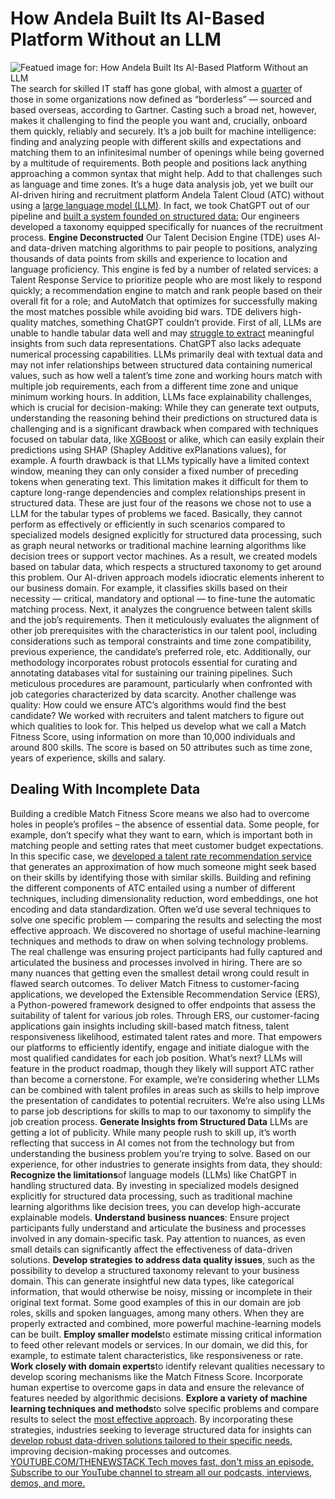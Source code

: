 # How Andela Built Its AI-Based Platform Without an LLM
![Featued image for: How Andela Built Its AI-Based Platform Without an LLM](https://cdn.thenewstack.io/media/2024/05/9f8e81f1-talent-1024x576.jpg)
The search for skilled IT staff has gone global, with almost a
[quarter](https://www.gartner.com/en/newsroom/press-releases/2022-11-10-gartner-survey-finds-58-percent-of-organizations-employ-borderless-technology-talent) of those in some organizations now defined as “borderless” — sourced and based overseas, according to Gartner.
Casting such a broad net, however, makes it challenging to find the people you want and, crucially, onboard them quickly, reliably and securely.
It’s a job built for machine intelligence: finding and analyzing people with different skills and expectations and matching them to an infinitesimal number of openings while being governed by a multitude of requirements.
Both people and positions lack anything approaching a common syntax that might help. Add to that challenges such as language and time zones.
It’s a huge data analysis job, yet we built our AI-driven hiring and recruitment platform Andela Talent Cloud (ATC) without using a
[large language model (LLM)](https://roadmap.sh/guides/introduction-to-llms). In fact, we took ChatGPT out of our pipeline and [ built a system founded on structured data:](https://thenewstack.io/7-tips-for-building-fast-scalable-cost-efficient-streaming-data-pipelines/) Our engineers developed a taxonomy equipped specifically for nuances of the recruitment process.
**Engine Deconstructed**
Our Talent Decision Engine (TDE) uses AI- and data-driven matching algorithms to pair people to positions, analyzing thousands of data points from skills and experience to location and language proficiency. This engine is fed by a number of related services: a Talent Response Service to prioritize people who are most likely to respond quickly; a recommendation engine to match and rank people based on their overall fit for a role; and AutoMatch that optimizes for successfully making the most matches possible while avoiding bid wars.
TDE delivers high-quality matches, something ChatGPT couldn’t provide. First of all, LLMs are unable to handle tabular data well and may
[struggle to extract](https://thenewstack.io/machine-learning-still-struggles-to-extract-meaning-from-language/) meaningful insights from such data representations. ChatGPT also lacks adequate numerical processing capabilities. LLMs primarily deal with textual data and may not infer relationships between structured data containing numerical values, such as how well a talent’s time zone and working hours match with multiple job requirements, each from a different time zone and unique minimum working hours.
In addition, LLMs face explainability challenges, which is crucial for decision-making: While they can generate text outputs, understanding the reasoning behind their predictions on structured data is challenging and is a significant drawback when compared with techniques focused on tabular data, like
[ XGBoost](https://www.nvidia.com/en-us/glossary/xgboost/) or alike, which can easily explain their predictions using SHAP (Shapley Additive exPlanations values), for example.
A fourth drawback is that LLMs typically have a limited context window, meaning they can only consider a fixed number of preceding tokens when generating text. This limitation makes it difficult for them to capture long-range dependencies and complex relationships present in structured data.
These are just four of the reasons we chose not to use a LLM for the tabular types of problems we faced. Basically, they cannot perform as effectively or efficiently in such scenarios compared to specialized models designed explicitly for structured data processing, such as graph neural networks or traditional machine learning algorithms like decision trees or support vector machines.
As a result, we created models based on tabular data, which respects a structured taxonomy to get around this problem. Our AI-driven approach models idiocratic elements inherent to our business domain. For example, it classifies skills based on their necessity — critical, mandatory and optional — to fine-tune the automatic matching process. Next, it analyzes the congruence between talent skills and the job’s requirements.
Then it meticulously evaluates the alignment of other job prerequisites with the characteristics in our talent pool, including considerations such as temporal constraints and time zone compatibility, previous experience, the candidate’s preferred role, etc. Additionally, our methodology incorporates robust protocols essential for curating and annotating databases vital for sustaining our training pipelines. Such meticulous procedures are paramount, particularly when confronted with job categories characterized by data scarcity.
Another challenge was quality: How could we ensure ATC’s algorithms would find the best candidate? We worked with recruiters and talent matchers to figure out which qualities to look for. This helped us develop what we call a Match Fitness Score, using information on more than 10,000 individuals and around 800 skills. The score is based on 50 attributes such as time zone, years of experience, skills and salary.
## Dealing With Incomplete Data
Building a credible Match Fitness Score means we also had to overcome holes in people’s profiles – the absence of essential data. Some people, for example, don’t specify what they want to earn, which is important both in matching people and setting rates that meet customer budget expectations. In this specific case, we
[developed a talent rate recommendation service](https://thenewstack.io/hbcus-can-become-a-key-source-of-software-development-talent/) that generates an approximation of how much someone might seek based on their skills by identifying those with similar skills.
Building and refining the different components of ATC entailed using a number of different techniques, including dimensionality reduction, word embeddings, one hot encoding and data standardization. Often we’d use several techniques to solve one specific problem — comparing the results and selecting the most effective approach.
We discovered no shortage of useful machine-learning techniques and methods to draw on when solving technology problems. The real challenge was ensuring project participants had fully captured and articulated the business and processes involved in hiring. There are so many nuances that getting even the smallest detail wrong could result in flawed search outcomes.
To deliver Match Fitness to customer-facing applications, we developed the Extensible Recommendation Service (ERS), a Python-powered framework designed to offer endpoints that assess the suitability of talent for various job roles. Through ERS, our customer-facing applications gain insights including skill-based match fitness, talent responsiveness likelihood, estimated talent rates and more. That empowers our platforms to efficiently identify, engage and initiate dialogue with the most qualified candidates for each job position.
What’s next? LLMs will feature in the product roadmap, though they likely will support ATC rather than become a cornerstone. For example, we’re considering whether LLMs can be combined with talent profiles in areas such as skills to help improve the presentation of candidates to potential recruiters. We’re also using LLMs to parse job descriptions for skills to map to our taxonomy to simplify the job creation process.
**Generate Insights from Structured Data**
LLMs are getting a lot of publicity. While many people rush to skill up, it’s worth reflecting that success in AI comes not from the technology but from understanding the business problem you’re trying to solve. Based on our experience, for other industries to generate insights from data, they should:
**Recognize the limitations**of language models (LLMs) like ChatGPT in handling structured data. By investing in specialized models designed explicitly for structured data processing, such as traditional machine learning algorithms like decision trees, you can develop high-accurate explainable models. **Understand business nuances**: Ensure project participants fully understand and articulate the business and processes involved in any domain-specific task. Pay attention to nuances, as even small details can significantly affect the effectiveness of data-driven solutions. **Develop strategies** **to address data quality issues**, such as the possibility to develop a structured taxonomy relevant to your business domain. This can generate insightful new data types, like categorical information, that would otherwise be noisy, missing or incomplete in their original text format. Some good examples of this in our domain are job roles, skills and spoken languages, among many others. When they are properly extracted and combined, more powerful machine-learning models can be built. **Employ smaller models**to estimate missing critical information to feed other relevant models or services. In our domain, we did this, for example, to estimate talent characteristics, like responsiveness or rate. **Work closely with domain experts**to identify relevant qualities necessary to develop scoring mechanisms like the Match Fitness Score. Incorporate human expertise to overcome gaps in data and ensure the relevance of features needed by algorithmic decisions. **Explore a variety of machine learning techniques and methods**to solve specific problems and compare results to select the [most effective approach](https://thenewstack.io/how-solving-the-multi-armed-bandit-problem-can-move-machine-learning-forward/).
By incorporating these strategies, industries seeking to leverage structured data for insights can
[develop robust data-driven solutions tailored to their specific needs](https://thenewstack.io/ai-engineering-what-developers-need-to-think-about-in-2024/), improving decision-making processes and outcomes. [
YOUTUBE.COM/THENEWSTACK
Tech moves fast, don't miss an episode. Subscribe to our YouTube
channel to stream all our podcasts, interviews, demos, and more.
](https://youtube.com/thenewstack?sub_confirmation=1)